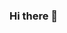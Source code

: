 ### Hi there 👋

<!--
**monstermahi982/monstermahi982** is a ✨ _special_ ✨ repository because its `README.md` (this file) appears on your GitHub profile.

My name is Mahesh Sanjay Gaikwad, from akluj,india.

- 🌱 I’m currently learning ...Computer Science.
- 🤔 I’m looking for help with ...you guys.
- 💬 Ask me about ...anything about technology.
- 📫 How to reach me: ...form linkdin
- 😄 Pronouns: ...mahi
- ⚡ Fun fact: ...i love coding.

